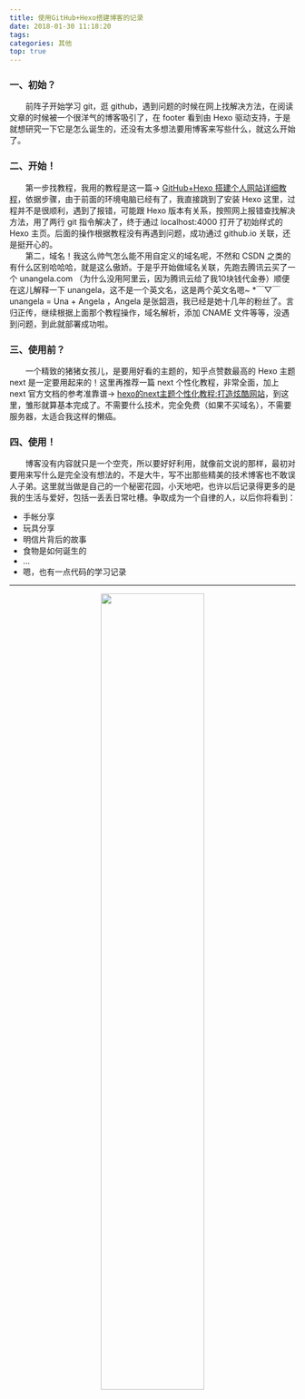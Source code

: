 ```yaml
---
title: 使用GitHub+Hexo搭建博客的记录
date: 2018-01-30 11:18:20
tags:
categories: 其他
top: true
---
```

### 一、初始？
　　前阵子开始学习 git，逛 github，遇到问题的时候在网上找解决方法，在阅读文章的时候被一个很洋气的博客吸引了，在 footer 看到由 Hexo 驱动支持，于是就想研究一下它是怎么诞生的，还没有太多想法要用博客来写些什么，就这么开始了。<!--more-->
### 二、开始！
　　第一步找教程，我用的教程是这一篇→ [GitHub+Hexo 搭建个人网站详细教程](https://zhuanlan.zhihu.com/p/26625249)，依据步骤，由于前面的环境电脑已经有了，我直接跳到了安装 Hexo 这里，过程并不是很顺利，遇到了报错，可能跟 Hexo 版本有关系，按照网上报错查找解决方法，用了两行 git 指令解决了，终于通过 localhost:4000 打开了初始样式的 Hexo 主页。后面的操作根据教程没有再遇到问题，成功通过 github.io 关联，还是挺开心的。  
　　第二，域名！我这么帅气怎么能不用自定义的域名呢，不然和 CSDN 之类的有什么区别哈哈哈，就是这么傲娇。于是乎开始做域名关联，先跑去腾讯云买了一个 unangela.com （为什么没用阿里云，因为腾讯云给了我10块钱代金券）顺便在这儿解释一下 unangela，这不是一个英文名，这是两个英文名嗯~ *￣▽￣ unangela = Una + Angela ，Angela 是张韶涵，我已经是她十几年的粉丝了。言归正传，继续根据上面那个教程操作，域名解析，添加 CNAME 文件等等，没遇到问题，到此就部署成功啦。
### 三、使用前？
　　一个精致的猪猪女孩儿，是要用好看的主题的，知乎点赞数最高的 Hexo 主题 next 是一定要用起来的！这里再推荐一篇 next 个性化教程，非常全面，加上 next 官方文档的参考准靠谱→ [hexo的next主题个性化教程:打造炫酷网站](http://shenzekun.cn/hexo%E7%9A%84next%E4%B8%BB%E9%A2%98%E4%B8%AA%E6%80%A7%E5%8C%96%E9%85%8D%E7%BD%AE%E6%95%99%E7%A8%8B.html)，到这里，雏形就算基本完成了。不需要什么技术，完全免费（如果不买域名），不需要服务器，太适合我这样的懒癌。
### 四、使用！
　　博客没有内容就只是一个空壳，所以要好好利用，就像前文说的那样，最初对要用来写什么是完全没有想法的，不是大牛，写不出那些精美的技术博客也不敢误人子弟。这里就当做是自己的一个秘密花园，小天地吧，也许以后记录得更多的是我的生活与爱好，包括一丢丢日常吐槽。争取成为一个自律的人，以后你将看到：  

* 手帐分享
* 玩具分享
* 明信片背后的故事
* 食物是如何诞生的
* ...
* 嗯，也有一点代码的学习记录

---
<div align="center"><img src="http://wx1.sinaimg.cn/large/61b81d32gy1fnm3e19h67j20u00u043w.jpg" width="60%" height="60%"></div>